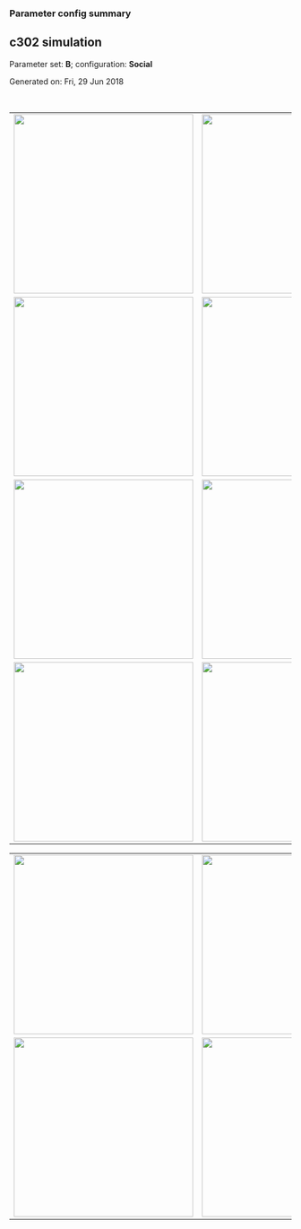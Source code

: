 ### Parameter config summary 
<h2>c302 simulation</h2>
<p>Parameter set: <b>B</b>; configuration: <b>Social</b></p>
<p>Generated on: Fri, 29 Jun 2018</p><br/>
<table>

<tr>
  <td><a href="images/neurons_B_Social.png"><img alt=" " src="images/neurons_B_Social.png" height="320"/></a></td>
  <td><a href="images/traces_neuron_Social_B.png"><img alt=" " src="images/traces_neuron_Social_B.png" height="320"/></a></td>
</tr>

<tr>
  <td><a href="images/neuron_activity_B_Social.png"><img alt=" " src="images/neuron_activity_B_Social.png" height="320"/></a></td>
  <td><a href="images/traces_neuron_activity_Social_B.png"><img alt=" " src="images/traces_neuron_activity_Social_B.png" height="320"/></a></td>
</tr>

<tr>
  <td><a href="images/muscles_B_Social.png"><img alt=" " src="images/muscles_B_Social.png" height="320"/></a></td>
  <td><a href="images/traces_muscles_Social_B.png"><img alt=" " src="images/traces_muscles_Social_B.png" height="320"/></a></td>
</tr>

<tr>
  <td><a href="images/muscle_activity_B_Social.png"><img alt=" " src="images/muscle_activity_B_Social.png" height="320"/></a></td>
  <td><a href="images/traces_muscles_activity_Social_B.png"><img alt=" " src="images/traces_muscles_activity_Social_B.png" height="320"/></a></td>
</tr>
</table>
<table>

<tr><td><a href="images/c302_B_Social_exc_to_neurons.png"><img alt=" " src="images/c302_B_Social_exc_to_neurons.png" height="320"/></a></td>

  <td><a href="images/c302_B_Social_inh_to_neurons.png"><img alt=" " src="images/c302_B_Social_inh_to_neurons.png" height="320"/></a></td>

  <td><a href="images/c302_B_Social_elec_neurons_neurons.png"><img alt=" " src="images/c302_B_Social_elec_neurons_neurons.png" height="320"/></a></td></tr>

<tr><td><a href="images/c302_B_Social_exc_to_muscles.png"><img alt=" " src="images/c302_B_Social_exc_to_muscles.png" height="320"/></a></td>

  <td><a href="images/c302_B_Social_inh_to_muscles.png"><img alt=" " src="images/c302_B_Social_inh_to_muscles.png" height="320"/></a></td></tr>
</table>
